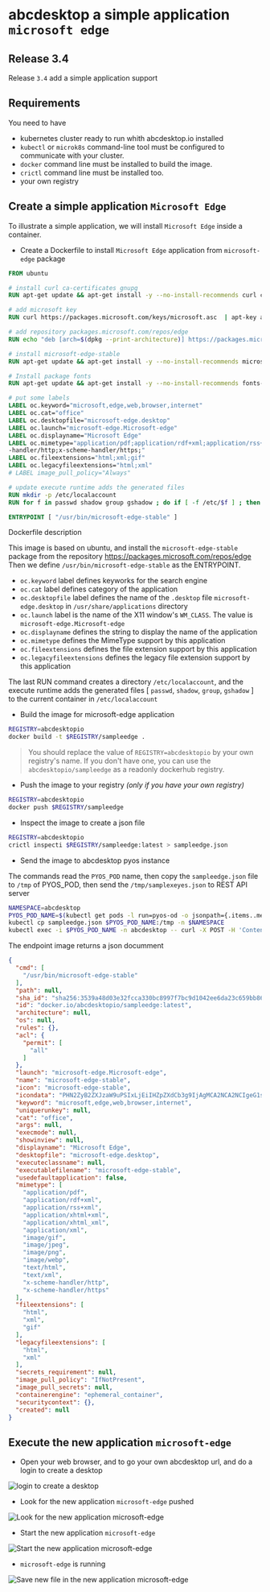 # abcdesktop a simple application `microsoft edge`

## Release 3.4

Release `3.4` add a simple application support 

## Requirements

You need to have

- kubernetes cluster ready to run whith abcdesktop.io installed
- `kubectl` or `microk8s` command-line tool must be configured to communicate with your cluster. 
- `docker` command line must be installed to build the image.
- `crictl` command line must be installed too.
- your own registry


## Create a simple application `Microsoft Edge`


To illustrate a simple application, we will install `Microsoft Edge` inside a container. 

* Create a Dockerfile to install `Microsoft Edge` application from `microsoft-edge` package

```Dockerfile
FROM ubuntu

# install curl ca-certificates gnupg
RUN apt-get update && apt-get install -y --no-install-recommends curl ca-certificates gnupg && apt-get clean &&  rm -rf /var/lib/apt/lists/*

# add microsoft key
RUN curl https://packages.microsoft.com/keys/microsoft.asc  | apt-key add -

# add repository packages.microsoft.com/repos/edge
RUN echo "deb [arch=$(dpkg --print-architecture)] https://packages.microsoft.com/repos/edge stable main" > /etc/apt/sources.list.d/edge.list

# install microsoft-edge-stable
RUN apt-get update && apt-get install -y --no-install-recommends microsoft-edge-stable && apt-get clean && rm -rf /var/lib/apt/lists/* 

# Install package fonts 
RUN apt-get update && apt-get install -y --no-install-recommends fonts-ubuntu fonts-noto fonts-freefont-ttf xfonts-base xfonts-encodings xfonts-scalable fonts-dejavu-core fonts-deva fonts-droid-fallback ttf-mscorefonts-installer && apt-get clean && rm -rf /var/lib/apt/lists/*

# put some labels
LABEL oc.keyword="microsoft,edge,web,browser,internet"
LABEL oc.cat="office"
LABEL oc.desktopfile="microsoft-edge.desktop"
LABEL oc.launch="microsoft-edge.Microsoft-edge"
LABEL oc.displayname="Microsoft Edge"
LABEL oc.mimetype="application/pdf;application/rdf+xml;application/rss+xml;application/xhtml+xml;application/xhtml_xml;application/xml;image/gif;image/jpeg;image/png;image/webp;text/html;text/xml;x-scheme
-handler/http;x-scheme-handler/https;"
LABEL oc.fileextensions="html;xml;gif"
LABEL oc.legacyfileextensions="html;xml"
# LABEL image_pull_policy="Always"

# update execute runtime adds the generated files
RUN mkdir -p /etc/localaccount 
RUN for f in passwd shadow group gshadow ; do if [ -f /etc/$f ] ; then  cp /etc/$f /etc/localaccount; rm -f /etc/$f; ln -s /etc/localaccount/$f /etc/$f; fi; done

ENTRYPOINT [ "/usr/bin/microsoft-edge-stable" ]
```

Dockerfile description 

This image is based on ubuntu, and install the `microsoft-edge-stable` package from the repository https://packages.microsoft.com/repos/edge 
Then we define `/usr/bin/microsoft-edge-stable` as the ENTRYPOINT.

* `oc.keyword` label defines keyworks for the search engine
* `oc.cat` label defines category of the application
* `oc.desktopfile` label defines the name of the `.desktop` file `microsoft-edge.desktop` in `/usr/share/applications` directory
* `oc.launch` label is the name of the X11 window's `WM_CLASS`. The value is `microsoft-edge.Microsoft-edge` 
* `oc.displayname` defines the string to display the name of the application
* `oc.mimetype` defines the MimeType support by this application
* `oc.fileextensions` defines the file extension support by this application
* `oc.legacyfileextensions` defines the legacy file extension support by this application


The last RUN command creates a directory `/etc/localaccount`, and the execute runtime adds the generated files [ `passwd`, `shadow`, `group`, `gshadow` ] to the current container in `/etc/localaccount`


* Build the image for microsoft-edge application

```bash
REGISTRY=abcdesktopio
docker build -t $REGISTRY/sampleedge .
```

> You should replace the value of `REGISTRY=abcdesktopio` by your own registry's name.
If you don't have one, you can use the `abcdesktopio/sampleedge` as a readonly dockerhub registry.


* Push the image to your registry *(only if you have your own registry)*

```bash
REGISTRY=abcdesktopio
docker push $REGISTRY/sampleedge
```

* Inspect the image to create a json file

```bash
REGISTRY=abcdesktopio
crictl inspecti $REGISTRY/sampleedge:latest > sampleedge.json
```

* Send the image to abcdesktop pyos instance

The commands read the `PYOS_POD` name, then copy the `sampleedge.json` file to `/tmp` of PYOS_POD,
then send the `/tmp/samplexeyes.json` to REST API server

```bash
NAMESPACE=abcdesktop
PYOS_POD_NAME=$(kubectl get pods -l run=pyos-od -o jsonpath={.items..metadata.name} -n "$NAMESPACE" | awk '{print $1}')
kubectl cp sampleedge.json $PYOS_POD_NAME:/tmp -n $NAMESPACE
kubectl exec -i $PYOS_POD_NAME -n abcdesktop -- curl -X POST -H 'Content-Type: text/javascript' http://localhost:8000/API/manager/image -d @/tmp/sampleedge.json
```

The endpoint image returns a json documment 

```json
{
  "cmd": [
    "/usr/bin/microsoft-edge-stable"
  ],
  "path": null,
  "sha_id": "sha256:3539a48d03e32fcca330bc8997f7bc9d1042ee6da23c659bb86c6a654530ff59",
  "id": "docker.io/abcdesktopio/sampleedge:latest",
  "architecture": null,
  "os": null,
  "rules": {},
  "acl": {
    "permit": [
      "all"
    ]
  },
  "launch": "microsoft-edge.Microsoft-edge",
  "name": "microsoft-edge-stable",
  "icon": "microsoft-edge-stable",
  "icondata": "PHN2ZyB2ZXJzaW9uPSIxLjEiIHZpZXdCb3g9IjAgMCA2NCA2NCIgeG1sbnM9Imh0dHA6Ly93d3cudzMub3JnLzIwMDAvc3ZnIiB4bWxuczp4bGluaz0iaHR0cDovL3d3dy53My5vcmcvMTk5OS94bGluayI+PHJlY3Qgd2lkdGg9IjEwMCUiIGhlaWdodD0iMTAwJSIgZmlsbD0id2hpdGUiLz48dGV4dCB4PSIwIiB5PSIzMiIgZmlsbD0iYmxhY2siPm1pY3Jvc29mdC1lZGdlLXN0YWJsZTwvdGV4dD48L3N2Zz4=",
  "keyword": "microsoft,edge,web,browser,internet",
  "uniquerunkey": null,
  "cat": "office",
  "args": null,
  "execmode": null,
  "showinview": null,
  "displayname": "Microsoft Edge",
  "desktopfile": "microsoft-edge.desktop",
  "executeclassname": null,
  "executablefilename": "microsoft-edge-stable",
  "usedefaultapplication": false,
  "mimetype": [
    "application/pdf",
    "application/rdf+xml",
    "application/rss+xml",
    "application/xhtml+xml",
    "application/xhtml_xml",
    "application/xml",
    "image/gif",
    "image/jpeg",
    "image/png",
    "image/webp",
    "text/html",
    "text/xml",
    "x-scheme-handler/http",
    "x-scheme-handler/https"
  ],
  "fileextensions": [
    "html",
    "xml",
    "gif"
  ],
  "legacyfileextensions": [
    "html",
    "xml"
  ],
  "secrets_requirement": null,
  "image_pull_policy": "IfNotPresent",
  "image_pull_secrets": null,
  "containerengine": "ephemeral_container",
  "securitycontext": {},
  "created": null
}
```


## Execute the new application `microsoft-edge`

* Open your web browser, and to go your own abcdesktop url, and do a login to create a desktop 

![login to create a desktop](img/simplestapplication-login-microsoft-edge.png)

* Look for the new application `microsoft-edge` pushed

![Look for the new application microsoft-edge](img/simplestapplication-lookfor-microsoft-edge.png)

* Start the new application `microsoft-edge`

![Start the new application microsoft-edge](img/simplestapplication-microsoft-edge-started.png)


* `microsoft-edge` is running

![Save new file in the new application microsoft-edge](img/simplestapplication-microsoft-edge-running.png)
